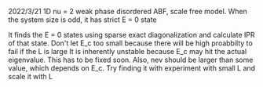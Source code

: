 2022/3/21
1D nu = 2 weak phase disordered ABF, scale free model.
When the system size is odd, it has strict E = 0 state

It finds the E = 0 states using sparse exact diagonalization and calculate IPR of that state.
Don't let E_c too small because there will be high proabbilty to fail if the L is large
It is inherently unstable because E_c may hit the actual eigenvalue.
This has to be fixed soon.
Also, nev should be larger than some value, which depends on E_c. Try finding it with experiment with small L and scale it with L


